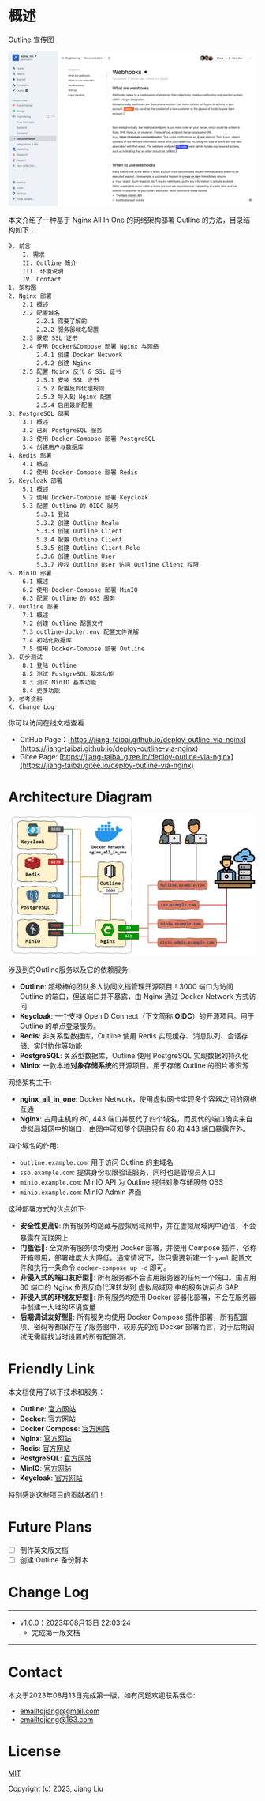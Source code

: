 # 概述

Outline 宣传图

![0-outline-updated](./docs/assets/0-outline-updated.png)

本文介绍了一种基于 Nginx All In One 的网络架构部署 Outline 的方法，目录结构如下：

```
0. 前言
    I. 需求
    II. Outline 简介
    III. 环境说明
    IV. Contact
1. 架构图
2. Nginx 部署
    2.1 概述
    2.2 配置域名
        2.2.1 需要了解的
        2.2.2 服务器域名配置
    2.3 获取 SSL 证书
    2.4 使用 Docker&Compose 部署 Nginx 与网络
        2.4.1 创建 Docker Network
        2.4.2 创建 Nginx
    2.5 配置 Nginx 反代 & SSL 证书
        2.5.1 安装 SSL 证书
        2.5.2 配置反向代理规则
        2.5.3 导入到 Nginx 配置
        2.5.4 启用最新配置
3. PostgreSQL 部署
    3.1 概述
    3.2 已有 PostgreSQL 服务
    3.3 使用 Docker-Compose 部署 PostgreSQL
    3.4 创建用户与数据库
4. Redis 部署
    4.1 概述
    4.2 使用 Docker-Compose 部署 Redis
5. Keycloak 部署
    5.1 概述
    5.2 使用 Docker-Compose 部署 Keycloak
    5.3 配置 Outline 的 OIDC 服务
        5.3.1 登陆
        5.3.2 创建 Outline Realm
        5.3.3 创建 Outline Client
        5.3.4 配置 Outline Client
        5.3.5 创建 Outline Client Role
        5.3.6 创建 Outline User
        5.3.7 授权 Outline User 访问 Outline Client 权限
6. MinIO 部署
    6.1 概述
    6.2 使用 Docker-Compose 部署 MinIO
    6.3 配置 Outline 的 OSS 服务
7. Outline 部署
    7.1 概述
    7.2 创建 Outline 配置文件
    7.3 outline-docker.env 配置文件详解
    7.4 初始化数据库
    7.5 使用 Docker-Compose 部署 Outline
8. 初步测试
    8.1 登陆 Outline
    8.2 测试 PostgreSQL 基本功能
    8.3 测试 MinIO 基本功能
    8.4 更多功能
9. 参考资料
X. Change Log
```

你可以访问在线文档查看

- GitHub Page：[https://jiang-taibai.github.io/deploy-outline-via-nginx](https://jiang-taibai.github.io/deploy-outline-via-nginx)
- Gitee Page: [https://jiang-taibai.gitee.io/deploy-outline-via-nginx](https://jiang-taibai.gitee.io/deploy-outline-via-nginx)

# Architecture Diagram

![Outline 架构图](./docs/assets/1-architecture-diagram-v2.png)

涉及到的Outline服务以及它的依赖服务: 

- **Outline**: 超级棒的团队多人协同文档管理开源项目！3000 端口为访问 Outline 的端口，但该端口并不暴露，由 Nginx 通过 Docker Network 方式访问
- **Keycloak**: 一个支持 OpenID Connect（下文简称 **OIDC**）的开源项目。用于 Outline 的单点登录服务。
- **Redis**: 非关系型数据库，Outline 使用 Redis 实现缓存、消息队列、会话存储、实时协作等功能
- **PostgreSQL**: 关系型数据库，Outline 使用 PostgreSQL 实现数据的持久化
- **Minio**: 一款本地**对象存储系统**的开源项目。用于存储 Outline 的图片等资源

网络架构主干:

- **nginx_all_in_one**: Docker Network，使用虚拟网卡实现多个容器之间的网络互通
- **Nginx**: 占用主机的 80, 443 端口并反代了四个域名，而反代的端口确实来自虚拟局域网中的端口，由图中可知整个网络只有 80 和 443 端口暴露在外。

四个域名的作用: 

- `outline.example.com`: 用于访问 Outline 的主域名
- `sso.example.com`: 提供身份权限验证服务，同时也是管理员入口
- `minio.example.com`: MinIO API 为 Outline 提供对象存储服务 OSS
- `minio.example.com`: MinIO Admin 界面

这种部署方式的优点如下: 

- **安全性更高**🔒: 所有服务均隐藏与虚拟局域网中，并在虚拟局域网中通信，不会暴露在互联网上
- **门槛低**🎁: 全文所有服务项均使用 Docker 部署，并使用 Compose 插件，俗称开箱即用，部署难度大大降低。通常情况下，你只需要新建一个 `yaml` 配置文件和执行一条命令 `docker-compose up -d` 即可。
- **非侵入式的端口友好型**🚪: 所有服务都不会占用服务器的任何一个端口。由占用 80 端口的 Nginx 负责反向代理转发到 虚拟局域网 中的服务访问点 SAP
- **非侵入式的环境友好型**🐳: 所有服务均使用 Docker 容器化部署，不会在服务器中创建一大堆的环境变量
- **后期调试友好型**🔧: 所有服务均使用 Docker Compose 插件部署，所有配置项、密码等都保存在了服务器中，较原先的纯 Docker 部署而言，对于后期调试无需翻找当时设置的所有配置项。

# Friendly Link

本文档使用了以下技术和服务：

- **Outline**: [官方网站](https://www.getoutline.com/)
- **Docker**: [官方网站](https://www.docker.com/)
- **Docker Compose**: [官方网站](https://docs.docker.com/compose/)
- **Nginx**: [官方网站](https://nginx.org/)
- **Redis**: [官方网站](https://redis.io/)
- **PostgreSQL**: [官方网站](https://www.postgresql.org/)
- **MinIO**: [官方网站](https://min.io/)
- **Keycloak**: [官方网站](https://www.keycloak.org/)

特别感谢这些项目的贡献者们！

# Future Plans

- [ ] 制作英文版文档
- [ ] 创建 Outline 备份脚本

# Change Log

---

- v1.0.0：2023年08月13日 22:03:24
  - 完成第一版文档

---

# Contact

本文于2023年08月13日完成第一版，如有问题欢迎联系我😊: 

- emailtojiang@gmail.com
- emailtojiang@163.com

# License

[MIT](https://opensource.org/licenses/MIT) 

Copyright (c) 2023, Jiang Liu
